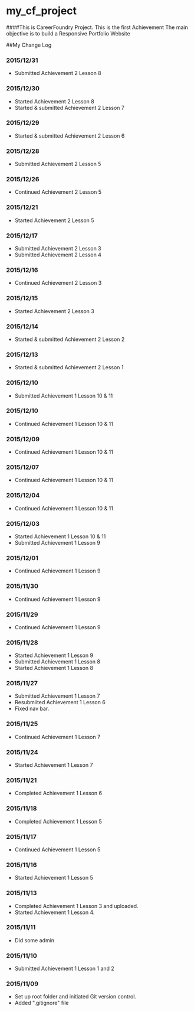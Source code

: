 # my_cf_project
####This is CareerFoundry Project.
This is the first Achievement
The main objective is to build a Responsive Portfolio Website

##My Change Log
### 2015/12/31
- Submitted Achievement 2 Lesson 8

### 2015/12/30
- Started Achievement 2 Lesson 8
- Started & submitted Achievement 2 Lesson 7

### 2015/12/29
- Started & submitted Achievement 2 Lesson 6

### 2015/12/28
- Submitted Achievement 2 Lesson 5

### 2015/12/26
- Continued Achievement 2 Lesson 5

### 2015/12/21
- Started Achievement 2 Lesson 5

### 2015/12/17
- Submitted Achievement 2 Lesson 3
- Submitted Achievement 2 Lesson 4

### 2015/12/16
- Continued Achievement 2 Lesson 3

### 2015/12/15
- Started Achievement 2 Lesson 3

### 2015/12/14
- Started & submitted Achievement 2 Lesson 2

### 2015/12/13
- Started & submitted Achievement 2 Lesson 1

### 2015/12/10
- Submitted Achievement 1 Lesson 10 & 11

### 2015/12/10
- Continued Achievement 1 Lesson 10 & 11

### 2015/12/09
- Continued Achievement 1 Lesson 10 & 11

### 2015/12/07
- Continued Achievement 1 Lesson 10 & 11

### 2015/12/04
- Continued Achievement 1 Lesson 10 & 11

### 2015/12/03
- Started Achievement 1 Lesson 10 & 11
- Submitted Achievement 1 Lesson 9

### 2015/12/01
- Continued Achievement 1 Lesson 9

### 2015/11/30
- Continued Achievement 1 Lesson 9

### 2015/11/29
- Continued Achievement 1 Lesson 9

### 2015/11/28
- Started Achievement 1 Lesson 9
- Submitted Achievement 1 Lesson 8
- Started Achievement 1 Lesson 8

### 2015/11/27
- Submitted Achievement 1 Lesson 7
- Resubmiited Achievement 1 Lesson 6
- Fixed nav bar.

### 2015/11/25
- Continued Achievement 1 Lesson 7

### 2015/11/24
- Started Achievement 1 Lesson 7

### 2015/11/21
- Completed Achievement 1 Lesson 6

### 2015/11/18
- Completed Achievement 1 Lesson 5

### 2015/11/17
- Continued Achievement 1 Lesson 5

### 2015/11/16
- Started Achievement 1 Lesson 5

### 2015/11/13
- Completed Achievement 1 Lesson 3 and uploaded.
- Started Achievement 1 Lesson 4.

### 2015/11/11
- Did some admin

### 2015/11/10
- Submitted Achievement 1 Lesson 1 and 2

### 2015/11/09
- Set up root folder and initiated Git version control.
- Added ".gitignore" file




